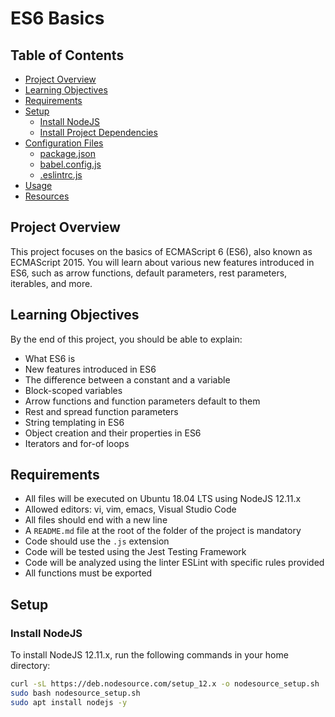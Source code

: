 # ES6 Basics

## Table of Contents
- [Project Overview](#project-overview)
- [Learning Objectives](#learning-objectives)
- [Requirements](#requirements)
- [Setup](#setup)
  - [Install NodeJS](#install-nodejs)
  - [Install Project Dependencies](#install-project-dependencies)
- [Configuration Files](#configuration-files)
  - [package.json](#packagejson)
  - [babel.config.js](#babelconfigjs)
  - [.eslintrc.js](#eslintrcjs)
- [Usage](#usage)
- [Resources](#resources)

## Project Overview

This project focuses on the basics of ECMAScript 6 (ES6), also known as ECMAScript 2015. You will learn about various new features introduced in ES6, such as arrow functions, default parameters, rest parameters, iterables, and more.

## Learning Objectives

By the end of this project, you should be able to explain:

- What ES6 is
- New features introduced in ES6
- The difference between a constant and a variable
- Block-scoped variables
- Arrow functions and function parameters default to them
- Rest and spread function parameters
- String templating in ES6
- Object creation and their properties in ES6
- Iterators and for-of loops

## Requirements

- All files will be executed on Ubuntu 18.04 LTS using NodeJS 12.11.x
- Allowed editors: vi, vim, emacs, Visual Studio Code
- All files should end with a new line
- A `README.md` file at the root of the folder of the project is mandatory
- Code should use the `.js` extension
- Code will be tested using the Jest Testing Framework
- Code will be analyzed using the linter ESLint with specific rules provided
- All functions must be exported

## Setup

### Install NodeJS

To install NodeJS 12.11.x, run the following commands in your home directory:

```sh
curl -sL https://deb.nodesource.com/setup_12.x -o nodesource_setup.sh
sudo bash nodesource_setup.sh
sudo apt install nodejs -y
